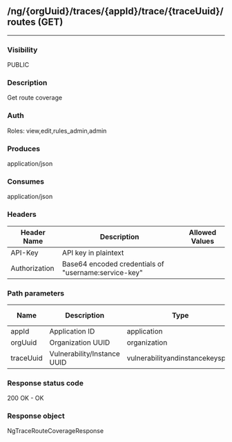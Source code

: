 ## /ng/{orgUuid}/traces/{appId}/trace/{traceUuid}/routes (GET)
---
### Visibility
PUBLIC
### Description
Get route coverage
### Auth
Roles: view,edit,rules_admin,admin
### Produces
application/json
### Consumes
application/json
### Headers
| Header Name | Description | Allowed Values |
| ----------- | ----------- | ----------- |
| API-Key | API key in plaintext |  |
| Authorization | Base64 encoded credentials of &quot;username:service-key&quot; |  |
### Path parameters
| Name | Description | Type | Required | Allowed Values |
| ----------- | ----------- | ----------- | ----------- | ----------- |
| appId | Application ID | application | true | String |
| orgUuid | Organization UUID | organization | true | String |
| traceUuid | Vulnerability/Instance UUID | vulnerabilityandinstancekeyspair | true | String |
### Response status code
200 OK - OK
### Response object
NgTraceRouteCoverageResponse
